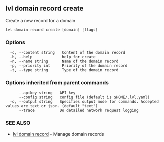 ## lvl domain record create

Create a new record for a domain

```
lvl domain record create [domain] [flags]
```

### Options

```
  -c, --content string   Content of the domain record
  -h, --help             help for create
  -n, --name string      Name of the domain record
  -p, --priority int     Priority of the domain record
  -t, --type string      Type of the domain record
```

### Options inherited from parent commands

```
      --apikey string   API key
      --config string   config file (default is $HOME/.lvl.yaml)
  -o, --output string   Specifies output mode for commands. Accepted values are text or json. (default "text")
      --trace           Do detailed network request logging
```

### SEE ALSO

* [lvl domain record](lvl_domain_record.md)	 - Manage domain records

